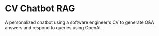 # CV Chatbot RAG

A personalized chatbot using a software engineer's CV to generate Q&A answers and respond to queries using OpenAI.

